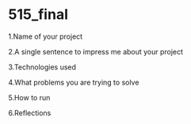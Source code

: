 # 515_final
1.Name of your project


2.A single sentence to impress me about your project

3.Technologies used


4.What problems you are trying to solve

5.How to run

6.Reflections
